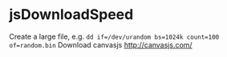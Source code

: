 # jsDownloadSpeed
Create a large file, e.g. 
```dd if=/dev/urandom bs=1024k count=100 of=random.bin```
Download canvasjs http://canvasjs.com/

